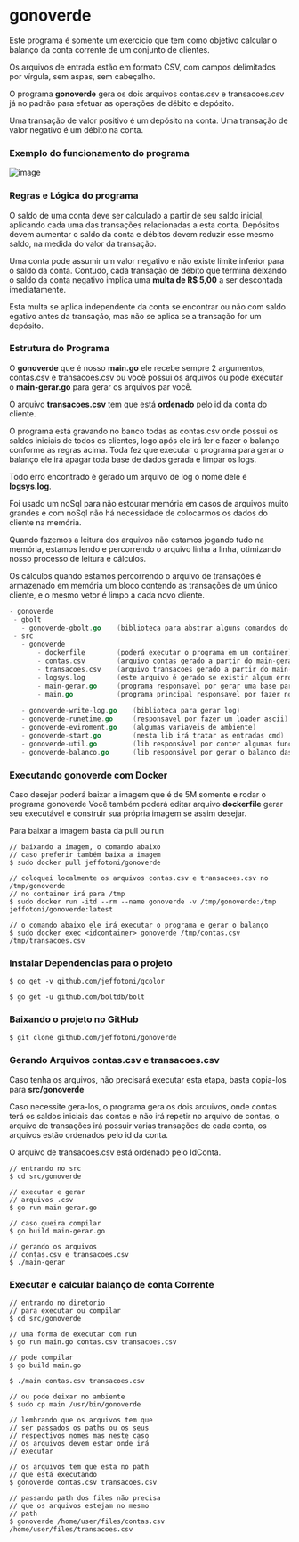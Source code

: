 # gonoverde

Este programa é somente um exercício que tem como objetivo calcular o balanço da conta corrente de um conjunto de clientes.

Os arquivos de entrada estão em formato CSV, com campos delimitados por vírgula, sem aspas, sem cabeçalho.

O programa **gonoverde** gera os dois arquivos contas.csv e transacoes.csv já no padrão para efetuar as operações de débito e depósito.

Uma transação de valor positivo é um depósito​ na conta. Uma transação de valor negativo é um débito​ na conta.

### Exemplo do funcionamento do programa

![image](https://github.com/jeffotoni/gonoverde/blob/master/gifanimation/gonoverde.gif)


### Regras e Lógica do programa

O saldo de uma conta deve ser calculado a partir de seu saldo inicial, aplicando cada uma das transações relacionadas a esta conta. Depósitos devem aumentar o saldo da conta e débitos devem reduzir esse mesmo saldo, na medida do valor da transação. 

Uma conta pode​ assumir um valor negativo e não existe limite inferior para o saldo da conta. Contudo, cada transação de  débito que termina deixando o saldo da conta negativo implica uma **multa de R$ 5,00**​ a ser descontada imediatamente. 

Esta multa se aplica independente da conta se encontrar ou não com saldo  egativo antes da transação, mas não se aplica se a transação for um depósito.

### Estrutura do Programa

O **gonoverde** que é nosso **main.go** ele recebe sempre 2 argumentos, contas.csv e transacoes.csv ou você possui os arquivos ou pode executar o **main-gerar.go** para gerar os arquivos par você.

O arquivo **transacoes.csv** tem que está **ordenado** pelo id da conta do cliente.

O programa está gravando no banco todas as contas.csv onde possui os saldos iniciais de todos os clientes, logo após ele irá ler e fazer o balanço conforme as regras acima.
Toda fez que executar o programa para gerar o balanço ele irá apagar toda base de dados gerada e limpar os logs.

Todo erro encontrado é gerado um arquivo de log o nome dele é **logsys.log**.

Foi usado um noSql para não estourar memória em casos de arquivos muito grandes e com noSql não há necessidade de colocarmos os dados do cliente na memória.

Quando fazemos a leitura dos arquivos não estamos jogando tudo na memória, estamos lendo e percorrendo o arquivo linha a linha, otimizando nosso processo de leitura e cálculos.

Os cálculos quando estamos percorrendo o arquivo de transações é armazenado em memória um bloco contendo as transações de um único cliente, e o mesmo vetor é limpo a cada novo cliente.

```go
- gonoverde
 - gbolt
   - gonoverde-gbolt.go    (biblioteca para abstrar alguns comandos do bolt noSql)
 - src
   - gonoverde
       - dockerfile        (poderá executar o programa em um container)
       - contas.csv        (arquivo contas gerado a partir do main-gerar.go)
       - transacoes.csv    (arquivo transacoes gerado a partir do main-gerar.go)
       - logsys.log        (este arquivo é gerado se existir algum erro)
       - main-gerar.go     (programa responsavel por gerar uma base para simulacao) 
       - main.go           (programa principal responsavel por fazer nosso balanço)
	
   - gonoverde-write-log.go    (biblioteca para gerar log) 
   - gonoverde-runetime.go     (responsavel por fazer um loader ascii)  
   - gonoverde-eviroment.go    (algumas variaveis de ambiente)
   - gonoverde-start.go        (nesta lib irá tratar as entradas cmd)
   - gonoverde-util.go         (lib responsável por conter algumas funções de conversão)
   - gonoverde-balanco.go      (lib responsável por gerar o balanco das contas) 

```

### Executando gonoverde com Docker

Caso desejar poderá baixar a imagem que é de 5M somente e rodar o programa gonoverde
Você também poderá editar arquivo **dockerfile** gerar seu executável e construir sua própria imagem se assim desejar.

Para baixar a imagem basta da pull ou run

```
// baixando a imagem, o comando abaixo 
// caso preferir também baixa a imagem
$ sudo docker pull jeffotoni/gonoverde

// coloquei localmente os arquivos contas.csv e transacoes.csv no /tmp/gonoverde
// no container irá para /tmp
$ sudo docker run -itd --rm --name gonoverde -v /tmp/gonoverde:/tmp jeffotoni/gonoverde:latest

// o comando abaixo ele irá executar o programa e gerar o balanço
$ sudo docker exec <idcontainer> gonoverde /tmp/contas.csv /tmp/transacoes.csv

```

### Instalar Dependencias para o projeto

```
$ go get -v github.com/jeffotoni/gcolor

$ go get -u github.com/boltdb/bolt

```

### Baixando o projeto no GitHub

```
$ git clone github.com/jeffotoni/gonoverde

```

### Gerando Arquivos contas.csv e transacoes.csv

Caso tenha os arquivos, não precisará executar esta etapa, basta copia-los para **src/gonoverde**

Caso necessite gera-los, o programa gera os dois arquivos, onde contas terá os saldos iniciais das contas e não irá repetir no arquivo de contas, o arquivo de transações irá possuir varias transações de cada conta, os arquivos estão ordenados pelo id da conta.

O arquivo de transacoes.csv está ordenado pelo IdConta.

```
// entrando no src
$ cd src/gonoverde

// executar e gerar 
// arquivos .csv
$ go run main-gerar.go

// caso queira compilar
$ go build main-gerar.go

// gerando os arquivos
// contas.csv e transacoes.csv 
$ ./main-gerar

```

### Executar e calcular balanço de conta Corrente

```
// entrando no diretorio
// para executar ou compilar
$ cd src/gonoverde

// uma forma de executar com run
$ go run main.go contas.csv transacoes.csv

// pode compilar
$ go build main.go

$ ./main contas.csv transacoes.csv

// ou pode deixar no ambiente
$ sudo cp main /usr/bin/gonoverde

// lembrando que os arquivos tem que 
// ser passados os paths ou os seus
// respectivos nomes mas neste caso
// os arquivos devem estar onde irá
// executar

// os arquivos tem que esta no path
// que está executando
$ gonoverde contas.csv transacoes.csv

// passando path dos files não precisa
// que os arquivos estejam no mesmo
// path
$ gonoverde /home/user/files/contas.csv /home/user/files/transacoes.csv

```
